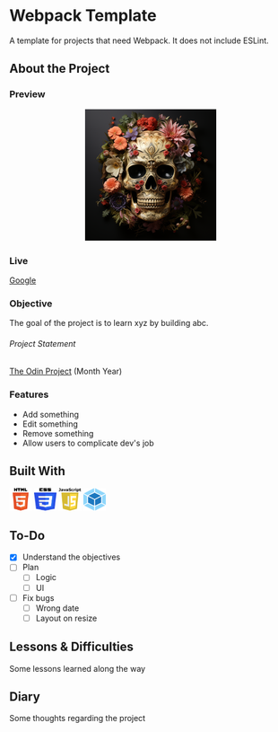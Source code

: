 # Webpack Template

A template for projects that need Webpack. It does not include ESLint.

## About the Project

### Preview

<div align='center'>
    <img src='./README/project-preview.png'>
</div>

### Live

<a href='http://google.com/'>Google</a>

### Objective

The goal of the project is to learn xyz by building abc.

###### Project Statement

<a href='http://theodinproject.com/'>The Odin Project</a> (Month Year)

### Features

- Add something
- Edit something
- Remove something
- Allow users to complicate dev's job

## Built With

<img src='./README/html5-logo.svg' style='width:40px; height: 40px' >
<img src='./README/css3-logo.svg' style='width:40px; height: 40px' >
<img src='./README/javascript-logo.svg' style='width:40px; height: 40px' >
<img src='./README/webpack-logo.svg' style='width:40px; height: 40px' >

## To-Do

- [x] Understand the objectives
- [ ] Plan
  - [ ] Logic
  - [ ] UI
- [ ] Fix bugs
  - [ ] Wrong date
  - [ ] Layout on resize

## Lessons & Difficulties

Some lessons learned along the way

## Diary

Some thoughts regarding the project
